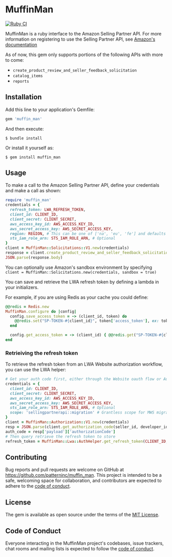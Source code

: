 # MuffinMan

[![Ruby CI](https://github.com/patterninc/muffin_man/actions/workflows/ci.yml/badge.svg)](https://github.com/patterninc/muffin_man/actions)

MuffinMan is a ruby interface to the Amazon Selling Partner API. For more information on registering to use the Selling Partner API, see [Amazon's documentation](https://github.com/amzn/selling-partner-api-docs/blob/main/guides/en-US/developer-guide/SellingPartnerApiDeveloperGuide.md)

As of now, this gem only supports portions of the following APIs with more to come:

- `create_product_review_and_seller_feedback_solicitation`
- `catalog_items`
- `reports`

## Installation

Add this line to your application's Gemfile:

```ruby
gem 'muffin_man'
```

And then execute:

    $ bundle install

Or install it yourself as:

    $ gem install muffin_man

## Usage

To make a call to the Amazon Selling Partner API, define your credentials and make a call as shown:

```ruby
require 'muffin_man'
credentials = {
  refresh_token: LWA_REFRESH_TOKEN,
  client_id: CLIENT_ID,
  client_secret: CLIENT_SECRET,
  aws_access_key_id: AWS_ACCESS_KEY_ID,
  aws_secret_access_key: AWS_SECRET_ACCESS_KEY,
  region: REGION, # This can be one of ['na', 'eu', 'fe'] and defaults to 'na'
  sts_iam_role_arn: STS_IAM_ROLE_ARN, # Optional
}
client = MuffinMan::Solicitations::V1.new(credentials)
response = client.create_product_review_and_seller_feedback_solicitation(amazon_order_id, marketplace_ids)
JSON.parse(response.body)
```

You can optionally use Amazon's sandbox environment by specifying `client = MuffinMan::Solicitations.new(credentials, sandbox = true)`

You can save and retrieve the LWA refresh token by defining a lambda in your initializers.

For example, if you are using Redis as your cache you could define:

```ruby
@@redis = Redis.new
MuffinMan.configure do |config|
  config.save_access_token = -> (client_id, token) do
    @@redis.set("SP-TOKEN-#{client_id}", token['access_token'], ex: token['expires_in'])
  end

  config.get_access_token = -> (client_id) { @@redis.get("SP-TOKEN-#{client_id}") }
end
```

### Retrieiving the refresh token

To retrieve the refresh token from an LWA Website authorization workflow, you can use the LWA helper:

```ruby
# Get your auth code first, either through the Website oauth flow or Authorization API
credentials = {
  client_id: CLIENT_ID,
  client_secret: CLIENT_SECRET,
  aws_access_key_id: AWS_ACCESS_KEY_ID,
  aws_secret_access_key: AWS_SECRET_ACCESS_KEY,
  sts_iam_role_arn: STS_IAM_ROLE_ARN, # Optional
  scope: 'sellingpartnerapi::migration' # Grantless scope for MWS migration
}
client = MuffinMan::Authorization::V1.new(credentials)
resp = JSON.parse(client.get_authorization_code(seller_id, developer_id, mws_auth_token).body)
auth_code = resp['payload']['authorizationCode']
# Then query retrieve the refresh token to store
refresh_token = MuffinMan::Lwa::AuthHelper.get_refresh_token(CLIENT_ID, CLIENT_SECRET, auth_code)
```

## Contributing

Bug reports and pull requests are welcome on GitHub at https://github.com/patterninc/muffin_man. This project is intended to be a safe, welcoming space for collaboration, and contributors are expected to adhere to the [code of conduct](https://github.com/patterninc/muffin_man/blob/master/CODE_OF_CONDUCT.md).

## License

The gem is available as open source under the terms of the [MIT License](https://opensource.org/licenses/MIT).

## Code of Conduct

Everyone interacting in the MuffinMan project's codebases, issue trackers, chat rooms and mailing lists is expected to follow the [code of conduct](https://github.com/[USERNAME]/muffin_man/blob/master/CODE_OF_CONDUCT.md).

